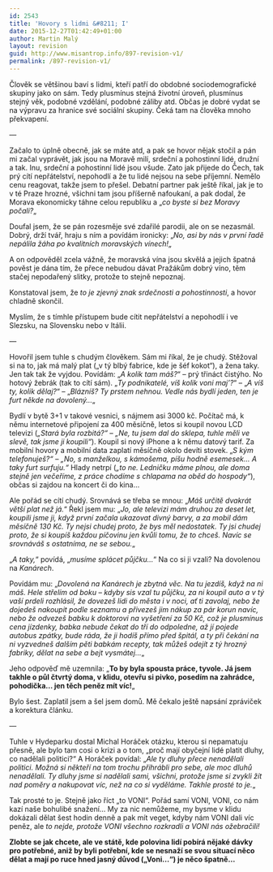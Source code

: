 ```yaml
---
id: 2543
title: 'Hovory s lidmi &#8211; I'
date: 2015-12-27T01:42:49+01:00
author: Martin Malý
layout: revision
guid: http://www.misantrop.info/897-revision-v1/
permalink: /897-revision-v1/
---
```

Člověk se vět&scaron;inou bav&iacute; s lidmi, kteř&iacute; patř&iacute; do obdobn&eacute; sociodemografick&eacute; skupiny jako on s&aacute;m. Tedy plusm&iacute;nus stejn&aacute; životn&iacute; &uacute;roveň, plusm&iacute;nus stejn&yacute; věk, podobn&eacute; vzděl&aacute;n&iacute;, podobn&eacute; z&aacute;liby atd. Občas je dobr&eacute; vydat se na v&yacute;pravu za hranice sv&eacute; soci&aacute;ln&iacute; skupiny. Ček&aacute; tam na člověka mnoho překvapen&iacute;.

&#8212;

Začalo to &uacute;plně obecně, jak se m&aacute;te atd, a pak se hovor nějak stočil a p&aacute;n mi začal vypr&aacute;vět, jak jsou na Moravě mil&iacute;, srdečn&iacute; a pohostinn&iacute; lid&eacute;, družn&iacute; a tak. Inu, srdečn&iacute; a pohostinn&iacute; lid&eacute; jsou v&scaron;ude. Zato jak přijede do Čech, tak pr&yacute; c&iacute;t&iacute; nepř&aacute;telstv&iacute;, nepohodl&iacute; a že tu lid&eacute; nejsou na sebe př&iacute;jemn&iacute;. Nemělo cenu reagovat, takže jsem to pře&scaron;el. Debatn&iacute; partner pak je&scaron;tě ř&iacute;kal, jak je to v t&eacute; Praze hrozn&eacute;, v&scaron;ichni tam jsou př&iacute;&scaron;erně nafoukan&iacute;, a pak dodal, že Morava ekonomicky t&aacute;hne celou republiku a &#8222;_co byste si bez Moravy počali?_&#8222;

Doufal jsem, že se p&aacute;n rozesměje sv&eacute; zdařil&eacute; parodii, ale on se nezasm&aacute;l. Dobr&yacute;, drž&iacute; tv&aacute;ř, hraju s n&iacute;m a pov&iacute;d&aacute;m ironicky: &#8222;_No, asi by n&aacute;s v prvn&iacute; řadě nep&aacute;lila ž&aacute;ha po kvalitn&iacute;ch moravsk&yacute;ch v&iacute;nech!_&#8222;

A on odpověděl zcela v&aacute;žně, že moravsk&aacute; v&iacute;na jsou skvěl&aacute; a jejich &scaron;patn&aacute; pověst je d&aacute;na t&iacute;m, že přece nebudou d&aacute;vat Praž&aacute;kům dobr&yacute; v&iacute;no, těm stačej nepodařen&yacute; slitky, protože to stejně nepoznaj.

Konstatoval jsem, že _to je zjevn&yacute; znak srdečnosti a pohostinnosti_, a hovor chladně skončil.

Mysl&iacute;m, že s t&iacute;mhle př&iacute;stupem bude c&iacute;tit nepř&aacute;telstv&iacute; a nepohodl&iacute; i ve Slezsku, na Slovensku nebo v It&aacute;lii.

&#8212;

Hovořil jsem tuhle s chud&yacute;m člověkem. S&aacute;m mi ř&iacute;kal, že je chud&yacute;. Stěžoval si na to, jak m&aacute; mal&yacute; plat (&#8222;v t&yacute; blb&yacute; fabrice, kde je &scaron;&eacute;f kokot&#8220;), a žena taky. Jen tak tak že vyjdou. Pov&iacute;d&aacute;m: &#8222;_A kolik tam m&aacute;&scaron;?_&#8220; &#8211; pr&yacute; třin&aacute;ct čist&yacute;ho. No hotov&yacute; žebr&aacute;k (tak to c&iacute;t&iacute; s&aacute;m). &#8222;_Ty podnikatel&eacute;, v&iacute;&scaron; kolik voni maj&#8217;?_&#8220; &#8211; &#8222;_A v&iacute;&scaron; ty, kolik dělaj?_&#8220; &#8211; &#8222;_Bl&aacute;zn&iacute;&scaron;? Ty prstem nehnou. Vedle n&aacute;s bydl&iacute; jeden, ten je furt někde na dovolen&yacute;&#8230;_&#8222;

Bydl&iacute; v bytě 3+1 v takov&eacute; vesnici, s n&aacute;jmem asi 3000 kč. Poč&iacute;tač m&aacute;, k němu internetov&eacute; připojen&iacute; za 400 měs&iacute;čně, letos si koupil novou LCD televizi (_&#8222;Star&aacute; byla rozbit&aacute;?&#8220; &#8211; &#8222;Ne, tu jsem dal do sklepa, tuhle měli ve slevě, tak jsme ji koupili&#8220;_). Koupil si nov&yacute; iPhone a k němu datov&yacute; tarif. Za mobiln&iacute; hovory a mobiln&iacute; data zaplat&iacute; měs&iacute;čně okolo dev&iacute;ti stovek. &#8222;_S k&yacute;m telefonuje&scaron;?&#8220; &#8211; &#8222;No, s manželkou, s k&aacute;mo&scaron;ema, p&iacute;&scaron;u hodně esemesek&#8230; A taky furt surfuju.&#8220;_ Hlady netrp&iacute; (_&#8222;to ne. Ledničku m&aacute;me plnou, ale doma stejně jen večeř&iacute;me, z pr&aacute;ce chod&iacute;me s chlapama na oběd do hospody&#8220;_), občas si zajdou na koncert či do kina&#8230;

Ale poř&aacute;d se c&iacute;t&iacute; chud&yacute;. Srovn&aacute;v&aacute; se třeba se mnou: &#8222;_M&aacute;&scaron; určitě dvakr&aacute;t vět&scaron;&iacute; plat než j&aacute;._&#8220; Řekl jsem mu: &#8222;_Jo, ale televizi m&aacute;m druhou za deset let, koupili jsme ji, když prvn&iacute; začala ukazovat divn&yacute; barvy, a za mobil d&aacute;m měs&iacute;čně 130 Kč. Ty nejsi chudej proto, že bys měl nedostatek. Ty jsi chudej proto, že si koup&iacute;&scaron; každou p&iacute;čovinu jen kvůli tomu, že to chce&scaron;. Nav&iacute;c se srovn&aacute;v&aacute;&scaron; s ostatn&iacute;ma, ne se sebou._&#8222;

&#8222;_A taky,_&#8220; pov&iacute;d&aacute;, &#8222;_mus&iacute;me spl&aacute;cet půjčku&#8230;_&#8220; Na co si ji vzali? Na dovolenou na _Kan&aacute;rech_.

Pov&iacute;d&aacute;m mu: &#8222;_Dovolen&aacute; na Kan&aacute;rech je zbytn&aacute; věc. Na tu jezd&iacute;&scaron;, když na ni m&aacute;&scaron;. Hele střel&iacute;m od boku &#8211; kdyby sis vzal tu půjčku, za ni koupil auto a v t&yacute; va&scaron;&iacute; prdeli rozhl&aacute;sil, že doveze&scaron; lidi do města i v noci, ať ti zavolaj, nebo že dojede&scaron; nakoupit podle seznamu a přiveze&scaron; jim n&aacute;kup za p&aacute;r korun nav&iacute;c, nebo že odveze&scaron; babku k doktorovi na vy&scaron;etřen&iacute; za 50 Kč, což je plusm&iacute;nus cena j&iacute;zdenky, babka nebude čekat do tř&iacute; do odpoledne, až j&iacute; pojede autobus zp&aacute;tky, bude r&aacute;da, že ji hod&iacute;&scaron; př&iacute;mo před &scaron;pit&aacute;l, a ty při ček&aacute;n&iacute; na ni vyzvedne&scaron; dal&scaron;&iacute;m pěti babk&aacute;m recepty, tak může&scaron; odej&iacute;t z t&yacute; hrozn&yacute; fabriky, dělat na sebe a bejt vysm&aacute;tej&#8230;_&#8222;

Jeho odpověď mě uzemnila: &#8222;**To by byla spousta pr&aacute;ce, tyvole. J&aacute; jsem takhle o půl čtvrt&yacute; doma, v klidu, otevřu si pivko, posed&iacute;m na zahr&aacute;dce, pohodička&#8230; jen těch peněz m&iacute;t v&iacute;c!**&#8222;

Bylo &scaron;est. Zaplatil jsem a &scaron;el jsem domů. Mě čekalo je&scaron;tě naps&aacute;n&iacute; zpr&aacute;viček a korektura čl&aacute;nku.

&#8212;

Tuhle v Hydeparku dostal Michal Hor&aacute;ček ot&aacute;zku, kterou si nepamatuju přesně, ale bylo tam cosi o krizi a o tom, &#8222;proč maj&iacute; obyčejn&iacute; lid&eacute; platit dluhy, co nadělali politici?&#8220; A Hor&aacute;ček pov&iacute;dal: &#8222;_Ale ty dluhy přece nenadělali politici. Možn&aacute; si někteř&iacute; na tom trochu přihr&aacute;bli pro sebe, ale moc dluhů nenadělali. Ty dluhy jsme si nadělali sami, v&scaron;ichni, protože jsme si zvykli ž&iacute;t nad poměry a nakupovat v&iacute;c, než na co si vyděl&aacute;me. Takhle prost&eacute; to je._&#8222;

Tak prost&eacute; to je. Stejně jako ř&iacute;ct &#8222;to VONI&#8220;. Poř&aacute;d sam&iacute; VONI, VONI, co n&aacute;m kaz&iacute; na&scaron;e bohulib&eacute; snažen&iacute;&#8230; My za nic nemůžeme, my bysme v klidu dok&aacute;zali dělat &scaron;est hodin denně a pak m&iacute;t veget, kdyby n&aacute;m VONI dali v&iacute;c peněz, ale _to nejde, protože VONI v&scaron;echno rozkradli a VONI n&aacute;s ožebračili!_

**Zlobte se jak chcete, ale ve st&aacute;tě, kde polovina lid&iacute; pob&iacute;r&aacute; nějak&eacute; d&aacute;vky pro potřebn&eacute;, aniž by byli potřebn&iacute;, kde se nesnaž&iacute; se svou situac&iacute; něco dělat a maj&iacute; po ruce hned jasn&yacute; důvod (&#8222;Voni&#8230;&#8220;) je něco &scaron;patně&#8230;**
